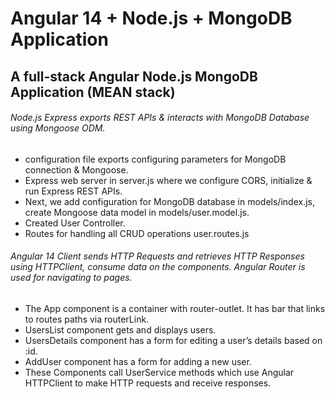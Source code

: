# Angular 14 + Node.js + MongoDB Application
## A full-stack Angular Node.js MongoDB Application (MEAN stack)

###### Node.js Express exports REST APIs & interacts with MongoDB Database using Mongoose ODM.
- configuration file exports configuring parameters for MongoDB connection & Mongoose.
- Express web server in server.js where we configure CORS, initialize & run Express REST APIs.
- Next, we add configuration for MongoDB database in models/index.js, create Mongoose data model in models/user.model.js.
- Created User Controller.
- Routes for handling all CRUD operations user.routes.js

###### Angular 14 Client sends HTTP Requests and retrieves HTTP Responses using HTTPClient, consume data on the components. Angular Router is used for navigating to pages.
- The App component is a container with router-outlet. It has bar that links to routes paths via routerLink.
- UsersList component gets and displays users.
- UsersDetails component has a form for editing a user’s details based on :id.
- AddUser component has a form for adding a new user.
- These Components call UserService methods which use Angular HTTPClient to make HTTP requests and receive responses.
